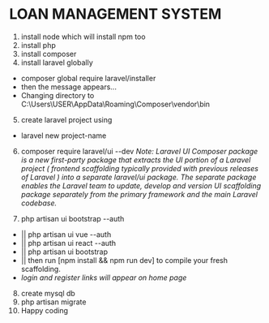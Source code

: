 # LOAN MANAGEMENT SYSTEM
1. install node which will install npm too
2. install php
3. install composer
4. install laravel globally
* composer global require laravel/installer
* then the message appears...
* Changing directory to C:\Users\USER\AppData\Roaming\Composer\vendor\bin
5. create laravel project using
* laravel new project-name
6. composer require laravel/ui --dev
    <i>Note: Laravel UI Composer package is a new first-party package that extracts the UI portion of a Laravel project ( frontend scaffolding typically provided with previous releases of Laravel ) into a separate laravel/ui package. The separate package enables the Laravel team to update, develop and version UI scaffolding package separately from the primary framework and the main Laravel codebase.</i>

7.   php artisan ui bootstrap --auth 
* || php artisan ui vue --auth 
* || php artisan ui react --auth
* || php artisan ui bootstrap
* || then run [npm install && npm run dev] to compile your fresh  scaffolding.
* <i>login and register links will appear on home page</i>
8. create mysql db
9. php artisan migrate
10. Happy coding

